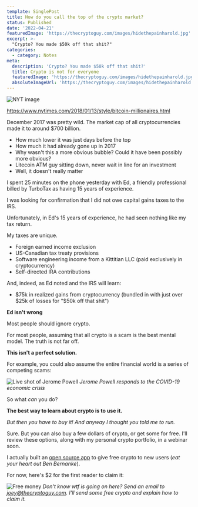```yaml
---
template: SinglePost
title: How do you call the top of the crypto market?
status: Published
date: '2022-04-21'
featuredImage: 'https://thecryptoguy.com/images/hidethepainharold.jpg'
excerpt: >-
  "Crypto? You made $50k off that shit?"
categories:
  - category: Notes
meta:
  description: 'Crypto? You made $50k off that shit?'
  title: Crypto is not for everyone
  featuredImage: 'https://thecryptoguy.com/images/hidethepainharold.jpg'
  absoluteImageUrl: 'https://thecryptoguy.com/images/hidethepainharold.jpg'
---
```


![NYT image](./images/hidethepainharold.jpg)

https://www.nytimes.com/2018/01/13/style/bitcoin-millionaires.html

December 2017 was pretty wild. The market cap of all cryptocurrencies made it to around \$700 billion.

- How much lower it was just days before the top
- How much it had already gone up in 2017
- Why wasn't this a more obvious bubble? Could it have been possibly more obvious?
- Litecoin ATM guy sitting down, never wait in line for an investment
- Well, it doesn't really matter

I spent 25 minutes on the phone yesterday with Ed, a friendly professional billed by TurboTax as having 15 years of experience.

I was looking for confirmation that I did not owe capital gains taxes to the IRS.

Unfortunately, in Ed's 15 years of experience, he had seen nothing like my tax return.

My taxes are unique.

- Foreign earned income exclusion
- US-Canadian tax treaty provisions
- Software engineering income from a Kittitian LLC (paid exclusively in cryptocurrency)
- Self-directed IRA contributions

And, indeed, as Ed noted and the IRS will learn:

- $75k in realized gains from cryptocurrency (bundled in with just over $25k of losses for "\$50k off that shit")

**Ed isn't wrong**

Most people should ignore crypto.

For most people, assuming that all crypto is a scam is the best mental model. The truth is not far off.

**This isn't a perfect solution.**

For example, you could also assume the entire financial world is a series of competing scams:

![Live shot of Jerome Powell](./images/thefed.png)
_Jerome Powell responds to the COVID-19 economic crisis_

So what _can_ you do?

**The best way to learn about crypto is to use it.**

_But then you have to buy it! And anyway I thought you told me to run._

Sure. But you can also buy a few dollars of crypto, or get some for free. I'll review these options, along with my personal crypto portfolio, in a webinar soon.

I actually built an <a href="https://gifts.bitcoin.com/" target="_blank" rel="nofollow">open source app</a> to give free crypto to new users (_eat your heart out Ben Bernanke_).

For now, here's \$2 for the first reader to claim it:

![Free money](./images/BCH_Gift_2USD_dzjr.jpg)
_Don't know wtf is going on here? Send an email to joey@thecryptoguy.com. I'll send some free crypto and explain how to claim it._
